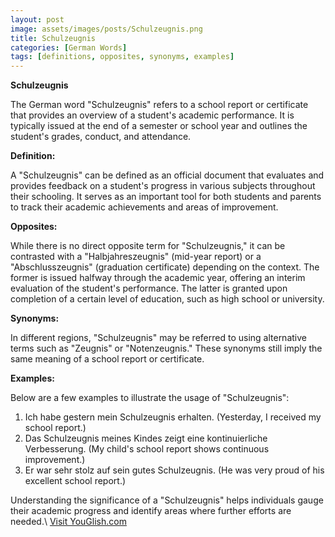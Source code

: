```yaml
---
layout: post
image: assets/images/posts/Schulzeugnis.png
title: Schulzeugnis
categories: [German Words]
tags: [definitions, opposites, synonyms, examples]
---
```


**Schulzeugnis**

The German word "Schulzeugnis" refers to a school report or certificate that provides an overview of a student's academic performance. It is typically issued at the end of a semester or school year and outlines the student's grades, conduct, and attendance. 

**Definition:**

A "Schulzeugnis" can be defined as an official document that evaluates and provides feedback on a student's progress in various subjects throughout their schooling. It serves as an important tool for both students and parents to track their academic achievements and areas of improvement. 

**Opposites:**

While there is no direct opposite term for "Schulzeugnis," it can be contrasted with a "Halbjahreszeugnis" (mid-year report) or a "Abschlusszeugnis" (graduation certificate) depending on the context. The former is issued halfway through the academic year, offering an interim evaluation of the student's performance. The latter is granted upon completion of a certain level of education, such as high school or university.

**Synonyms:**

In different regions, "Schulzeugnis" may be referred to using alternative terms such as "Zeugnis" or "Notenzeugnis." These synonyms still imply the same meaning of a school report or certificate.

**Examples:**

Below are a few examples to illustrate the usage of "Schulzeugnis":

1. Ich habe gestern mein Schulzeugnis erhalten. (Yesterday, I received my school report.)
2. Das Schulzeugnis meines Kindes zeigt eine kontinuierliche Verbesserung. (My child's school report shows continuous improvement.)
3. Er war sehr stolz auf sein gutes Schulzeugnis. (He was very proud of his excellent school report.)

Understanding the significance of a "Schulzeugnis" helps individuals gauge their academic progress and identify areas where further efforts are needed.\ <a id="yg-widget-0" class="youglish-widget" data-query="Schulzeugnis" data-lang="german" data-components="8412" data-auto-start="0" data-bkg-color="theme_light" data-title="How%20to%20pronounce%20Schulzeugnis%20in%20German"  rel="nofollow" href="https://youglish.com">Visit YouGlish.com</a><script async src="https://youglish.com/public/emb/widget.js" charset="utf-8"></script>